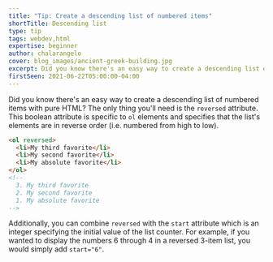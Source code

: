 ```yaml
---
title: "Tip: Create a descending list of numbered items"
shortTitle: Descending list
type: tip
tags: webdev,html
expertise: beginner
author: chalarangelo
cover: blog_images/ancient-greek-building.jpg
excerpt: Did you know there's an easy way to create a descending list of numbered items with pure HTML? Learn how with this handy tip.
firstSeen: 2021-06-22T05:00:00-04:00
---
```


Did you know there's an easy way to create a descending list of numbered items with pure HTML? The only thing you'll need is the `reversed` attribute. This boolean attribute is specific to `ol` elements and specifies that the list's elements are in reverse order (i.e. numbered from high to low).

```html
<ol reversed>
  <li>My third favorite</li>
  <li>My second favorite</li>
  <li>My absolute favorite</li>
</ol>
<!--
  3. My third favorite
  2. My second favorite
  1. My absolute favorite
-->
```

Additionally, you can combine `reversed` with the `start` attribute which is an integer specifying the initial value of the list counter. For example, if you wanted to display the numbers 6 through 4 in a reversed 3-item list, you would simply add `start="6"`.
